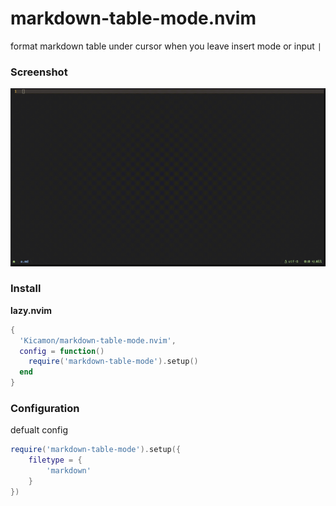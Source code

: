 # markdown-table-mode.nvim
format markdown table under cursor when you leave insert mode or input `|`

### Screenshot
![Screenshot](./Screenshot.gif)

### Install
**lazy.nvim**

```lua
{
  'Kicamon/markdown-table-mode.nvim',
  config = function()
    require('markdown-table-mode').setup()
  end
}
```

### Configuration
defualt config
```lua
require('markdown-table-mode').setup({
    filetype = {
        'markdown'
    }
})
```
